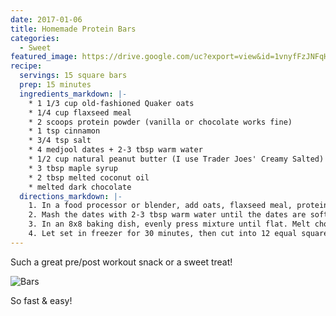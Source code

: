 ```yaml
---
date: 2017-01-06
title: Homemade Protein Bars
categories:
  - Sweet
featured_image: https://drive.google.com/uc?export=view&id=1vnyfFzJNFqHalNyiYFW3TMQ8wrN546xY
recipe:
  servings: 15 square bars
  prep: 15 minutes
  ingredients_markdown: |-
    * 1 1/3 cup old-fashioned Quaker oats
    * 1/4 cup flaxseed meal
    * 2 scoops protein powder (vanilla or chocolate works fine)
    * 1 tsp cinnamon
    * 3/4 tsp salt
    * 4 medjool dates + 2-3 tbsp warm water
    * 1/2 cup natural peanut butter (I use Trader Joes' Creamy Salted)
    * 3 tbsp maple syrup
    * 2 tbsp melted coconut oil
    * melted dark chocolate
  directions_markdown: |-
    1. In a food processor or blender, add oats, flaxseed meal, protein powder, cinnamon, and salt. Blend on medium speed until it becomes a fine texture.
    2. Mash the dates with 2-3 tbsp warm water until the dates are soft and form a smooth paste (just enough so that food processor/blender can break them down).
    3. In an 8x8 baking dish, evenly press mixture until flat. Melt chocolate in microwave and spread an even layer on top.
    4. Let set in freezer for 30 minutes, then cut into 12 equal square bars. Store in fridge.
---
```

Such a great pre/post workout snack or a sweet treat!

![Bars](https://drive.google.com/uc?export=view&id=1ErDyroaYSEMyDXOjrV9pEcnFm5J4-lzM)

So fast & easy!
